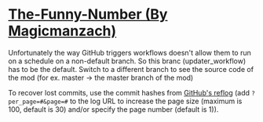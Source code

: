 # [The-Funny-Number (By Magicmanzach)](https://github.com/Magicmanzach/The-Funny-Number)

Unfortunately the way GitHub triggers workflows doesn't allow them to run on a schedule on a non-default branch. So this branc (updater_workflow) has to be the default. Switch to a different branch to see the source code of the mod (for ex. master -> the master branch of the mod)

To recover lost commits, use the commit hashes from [GitHub's reflog](https://api.github.com/repos/KtaneModules/The-Funny-Number-Magicmanzach/events) (add `?per_page=#&page=#` to the log URL to increase the page size (maximum is 100, default is 30) and/or specify the page number (default is 1)).
